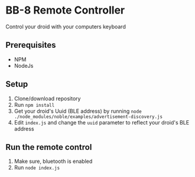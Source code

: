 # BB-8 Remote Controller

Control your droid with your computers keyboard

## Prerequisites

- NPM
- NodeJs

## Setup

1. Clone/download repository
2. Run `npm install`
3. Get your droid's Uuid (BLE address) by running `node ./node_modules/noble/examples/advertisement-discovery.js`
3. Edit `index.js` and change the `uuid` parameter to reflect your droid's BLE address

## Run the remote control

1. Make sure, bluetooth is enabled
2. Run `node index.js`
